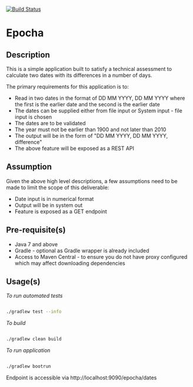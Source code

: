 [![Build Status](https://travis-ci.org/graemeo/epocha.svg?branch=master)](https://travis-ci.org/graemeo/epocha)

# Epocha

## Description

This is a simple application built to satisfy a technical assessment to calculate two dates with its differences in a number of days. 

The primary requirements for this application is to:

* Read in two dates in the format of DD MM YYYY, DD MM YYYY where the first is the earlier date and the second is the earlier date
* The dates can be supplied either from file input or System input - file input is chosen
* The dates are to be validated
* The year must not be earlier than 1900 and not later than 2010
* The output will be in the form of "DD MM YYYY, DD MM YYYY, difference"
* The above feature will be exposed as a REST API

## Assumption

Given the above high level descriptions, a few assumptions need to be made to limit the scope of this deliverable:

* Date input is in numerical format
* Output will be in system out
* Feature is exposed as a GET endpoint

## Pre-requisite(s)

* Java 7 and above
* Gradle - optional as Gradle wrapper is already included
* Access to Maven Central - to ensure you do not have proxy configured which may affect downloading dependencies

## Usage(s)

*To run automated tests*

```bash

./gradlew test --info

```

*To build*

```bash

./gradlew clean build

```

*To run application*

```bash

./gradlew bootrun

```

Endpoint is accessible via http://localhost:9090/epocha/dates



